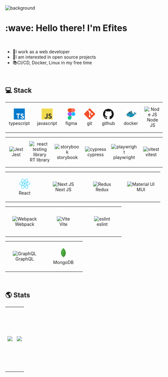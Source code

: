 <div>
  <img src="https://bel.cultreg.ru/uploads/6bb680bf2b22812693beff2b1f5924b3.jpg" alt="background" align="center" style="max-height:130px;width:100%;object-fit:cover;" />
</div>

<h1 align="left">:wave: Hello there! I'm Efites</h1>

<br>

- 🌱I work as a web developer
- 👯I am interested in open source projects
- 📚CI/CD, Docker, Linux in my free time

<br>

<h2 align="left" >💻 Stack</h2>

<table width='100%'>
  <tr>
    <td align="center" width="110" height="90">
        <img src="https://raw.githubusercontent.com/devicons/devicon/1119b9f84c0290e0f0b38982099a2bd027a48bf1/icons/typescript/typescript-original.svg" width="36" height="36" alt="typescript" />
      <br>typescript
    </td>
    <td align="center" width="110" height="90">
      <img src="https://raw.githubusercontent.com/devicons/devicon/1119b9f84c0290e0f0b38982099a2bd027a48bf1/icons/javascript/javascript-original.svg" width="36" height="36" alt="javascript" />
      <br>javascript
    </td>
    <td align="center" width="110" height="90">
        <img src="https://raw.githubusercontent.com/devicons/devicon/1119b9f84c0290e0f0b38982099a2bd027a48bf1/icons/figma/figma-original.svg" width="36" height="36" alt="figma" />
      <br>figma
    </td>
    <td align="center" width="110" height="90">
        <img src="https://raw.githubusercontent.com/devicons/devicon/1119b9f84c0290e0f0b38982099a2bd027a48bf1/icons/git/git-original.svg" width="36" height="36" alt="git" />
      <br>git
    </td>
     <td align="center" width="110" height="90"> 
        <img src="https://github.com/devicons/devicon/blob/master/icons/github/github-original.svg" width="36" height="36" alt="github" />
      <br>github
    </td>
    <td align="center" width="110" height="90"> 
        <img src="https://github.com/devicons/devicon/blob/master/icons/docker/docker-original.svg" width="36" height="36" alt="docker" />
      <br>docker
    </td>
    <td align="center" width="110" height="90"> 
        <img src="https://brandeps.com/icon-download/N/Nodejs-icon-vector-02.svg" width="36" height="36" alt="Node JS" />
      <br>Node JS
    </td>
  </tr> 
</table>

<table width='100%'>
  <tr>
     <td align="center" width="110" height="90"> 
        <img src="https://brandeps.com/icon-download/J/Jest-icon-vector-02.svg" width="36" height="36" alt="Jest" />
      <br>Jest
    </td>
    <td align="center" width="110" height="90"> 
        <img src="https://assets.devographics.com/projects/testing_library.png" width="36" height="36" alt="react testing library" />
      <br>RT library
    </td>
        <td align="center" width="110" height="90"> 
        <img src="https://brandeps.com/icon-download/S/Storybook-icon-vector-02.svg" width="36" height="36" alt="storybook" />
      <br>storybook
    </td>
    <td align="center" width="110" height="90"> 
        <img src="https://brandeps.com/icon-download/C/Cypress-icon-vector-01.svg" width="36" height="36" alt="cypress" />
      <br>cypress
    </td>
    <td align="center" width="110" height="90"> 
        <img src="https://playwright.dev/img/playwright-logo.svg" width="36" height="36" alt="playwright" />
      <br>playwright
    </td>
    <td align="center" width="110" height="90"> 
        <img src="https://avatars.githubusercontent.com/u/95747107?v=4" width="36" height="36" alt="vitest" />
      <br>vitest
    </td>
  </tr> 
</table>

<table width='100%'>
  <tr>
   <td align="center" width="110" height="90">
        <img src="https://github.com/devicons/devicon/blob/master/icons/react/react-original.svg" width="36" height="36" alt="React" />
      <br>React
    </td>
     <td align="center" width="110" height="90">
        <img src="https://raw.githubusercontent.com/samfromaway/samfromaway/master/.github/images/nextjs.png" width="36" height="36" alt="Next JS" />
      <br>Next JS
    </td>
 <td align="center" width="110" height="90">
        <img src="https://cdn.worldvectorlogo.com/logos/redux.svg" width="36" height="36" alt="Redux" />
      <br>Redux
    </td>
     <td align="center" width="110" height="90">
        <img src="https://media.zeemly.com/zeemly/product/material-ui.png" width="36" height="36" alt="Material UI" />
      <br>MUI
    </td>
  </tr
</table>

<table width='100%'>
<tr>
    <td align="center" width="110" height="90"> 
        <img src="https://brandeps.com/icon-download/W/Webpack-icon-vector-02.svg" width="36" height="36" alt="Webpack" />
      <br>Webpack
    </td>
    <td align="center" width="110" height="90"> 
        <img src="https://vitejs.dev/logo.svg" width="36" height="36" alt="Vite" />
      <br>Vite
    </td>
      <td align="center" width="110" height="90">
        <img src="https://brandeps.com/icon-download/E/Eslint-icon-vector-02.svg" width="36" height="36" alt="eslint" />
      <br>eslint
    </td>
  </tr> 
</table>

<table width='100%'>
  <tr>
    <td align="center" width="110" height="90">
        <img src="https://upload.wikimedia.org/wikipedia/commons/thumb/1/17/GraphQL_Logo.svg/2048px-GraphQL_Logo.svg.png" width="36" height="36" alt="GraphQL" />
      <br>GraphQL
    </td>
    <td align="center" width="110" height="90">
        <img src="https://github.com/devicons/devicon/blob/master/icons/mongodb/mongodb-original.svg" width="36" height="36" alt="Mongo DB" />
      <br>MongoDB
    </td>
  </tr> 
</table>

<br>

<h2 align="left" >🌎 Stats</h2>

<table width='100%' border="0">
  <tr border="0">
    <td align="center" width="50%" height="200" border="0">
        <img src="https://nirzak-streak-stats.vercel.app/?user=efites&theme=vue&hide_border=false" />
    </td>
    <td align="center" width="50%" height="200" border="0">
        <img src="https://github-readme-stats.vercel.app/api/top-langs/?username=efites&theme=vue&hide_border=false&include_all_commits=false&count_private=false&layout=compact" />
    </td>
  </tr> 
</table>
